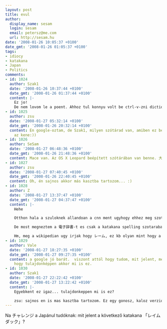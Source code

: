 ```yaml
---
layout: post
title: evul
author:
  display_name: sesam
  login: sesam
  email: petersz@me.com
  url: http://sesam.hu
date: '2008-01-26 10:05:37 +0100'
date_gmt: '2008-01-26 01:05:37 +0100'
tags:
- idiocy
- katakana
- Japan
- Politics
comments:
- id: 1024
  author: Szak1
  date: '2008-01-26 10:37:44 +0100'
  date_gmt: '2008-01-26 01:37:44 +0100'
  content: |-
    Ez jo!
    De nem lovom le a poent. Ahhoz tul konnyu volt be ctrl-v-zni dictionarybe. Leopard rulez.
- id: 1025
  author: zsu
  date: '2008-01-27 05:32:14 +0100'
  date_gmt: '2008-01-26 20:32:14 +0100'
  content: En google-oztam, de Szak1, milyen szótárad van, amiben ez benne volt? Mert
    az kene:))
- id: 1026
  author: SeSam
  date: '2008-01-27 06:48:36 +0100'
  date_gmt: '2008-01-26 21:48:36 +0100'
  content: Mace van. Az OS X Leopard beépített szótárában van benne. 大辞泉 a neve. ;)
- id: 1027
  author: zsu
  date: '2008-01-27 07:40:45 +0100'
  date_gmt: '2008-01-26 22:40:45 +0100'
  content: Oh, én sajnos akkor más kasztba tartozom... :)
- id: 1028
  author: Z
  date: '2008-01-27 13:37:47 +0100'
  date_gmt: '2008-01-27 04:37:47 +0100'
  content: |-
    Hehe

    Otthon hala a szuloknek allandoan a cnn ment ugyhogy ehhez meg szotar sem kell, 8 evente elojon magatol a tema :)

    De most megneztem a 電子辞書-t es csak a katakana spelling szotaraban volt benne, de csak az angol atiras, magyarazat nelkul

    Hm, meg a wikipedian ugy irjak hogy レーム, ez kb olyan mint hogy a professzorom allandoan メイル-nak irja a メール-t, a tobbiek meg furcsanak tartjak ezt
- id: 1029
  author: Vale
  date: '2008-01-27 18:27:35 +0100'
  date_gmt: '2008-01-27 09:27:35 +0100'
  content: a google jó barát.  viszont attól hogy tudom, mit jelent, még nem tudom,
    hogy tulajdonképpen akkor mi is ez.
- id: 1030
  author: Szak1
  date: '2008-01-27 22:22:42 +0100'
  date_gmt: '2008-01-27 13:22:42 +0100'
  content: |-
    Egyebkent ez igaz... tulajdonkeppen mi is ez?

    zsu: sajnos en is mas kasztba tartozom. Ez egy gonosz, kaloz verzio, PCn,  ugy laza 8 oram mehetett ra, hogy minden mukodjon. Viszont arra jo volt, hogy megteritsen: soha tobbet Win. Majd egyszer lesz mac is, remelem.
---
```


Na チャレンジ a Japánul tudóknak: mit jelent a következő katakana 「レイムダック」?

